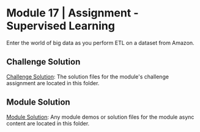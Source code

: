 # Module 17 | Assignment - Supervised Learning
Enter the world of big data as you perform ETL on a dataset from Amazon.

## Challenge Solution

[Challenge Solution](Challenge_Solution): The solution files for the module's challenge assignment are located in this folder.

## Module Solution

[Module Solution](Module_Solution): Any module demos or solution files for the module async content are located in this folder.
